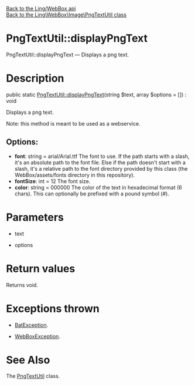 [Back to the Ling/WebBox api](https://github.com/lingtalfi/WebBox/blob/master/doc/api/Ling/WebBox.md)<br>
[Back to the Ling\WebBox\Image\PngTextUtil class](https://github.com/lingtalfi/WebBox/blob/master/doc/api/Ling/WebBox/Image/PngTextUtil.md)


PngTextUtil::displayPngText
================



PngTextUtil::displayPngText — Displays a png text.




Description
================


public static [PngTextUtil::displayPngText](https://github.com/lingtalfi/WebBox/blob/master/doc/api/Ling/WebBox/Image/PngTextUtil/displayPngText.md)(string $text, array $options = []) : void




Displays a png text.

Note: this method is meant to be used as a webservice.

Options:
------------
- **font**: string = arial/Arial.ttf
The font to use.
If the path starts with a slash, it's an absolute path to the font file.
Else if the path doesn't start with a slash, it's a relative path to the font directory provided
by this class (the WebBox/assets/fonts directory in this repository).
- **fontSize**: int = 12
The font size.
- **color**: string = 000000
The color of the text in hexadecimal format (6 chars).
This can optionally be prefixed with a pound symbol (#).




Parameters
================


- text

    

- options

    


Return values
================

Returns void.


Exceptions thrown
================

- [BatException](https://github.com/lingtalfi/Bat/blob/master/Exception/BatException.php).&nbsp;

- [WebBoxException](https://github.com/lingtalfi/WebBox/blob/master/doc/api/Ling/WebBox/Exception/WebBoxException.md).&nbsp;







See Also
================

The [PngTextUtil](https://github.com/lingtalfi/WebBox/blob/master/doc/api/Ling/WebBox/Image/PngTextUtil.md) class.




